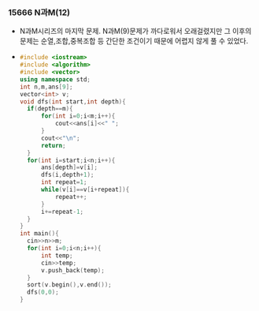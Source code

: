 ### 15666 N과M(12)

- N과M시리즈의 마지막 문제. N과M(9)문제가 까다로워서 오래걸렸지만 그 이후의 문제는 순열,조합,중복조합 등 간단한 조건이기 때문에 어렵지 않게 풀 수 있었다. 

- ```c++
  #include <iostream>
  #include <algorithm>
  #include <vector>
  using namespace std;
  int n,m,ans[9];
  vector<int> v;
  void dfs(int start,int depth){
  	if(depth==m){
  		for(int i=0;i<m;i++){
  			cout<<ans[i]<<" ";
  		}
  		cout<<"\n";
  		return;
  	}
  	for(int i=start;i<n;i++){
  		ans[depth]=v[i];
  		dfs(i,depth+1);
  		int repeat=1;
  		while(v[i]==v[i+repeat]){
  			repeat++;
  		}
  		i+=repeat-1;
  	}
  }
  int main(){
  	cin>>n>>m;
  	for(int i=0;i<n;i++){
  		int temp;
  		cin>>temp;
  		v.push_back(temp);
  	}
  	sort(v.begin(),v.end());
  	dfs(0,0);
  } 
  ```

